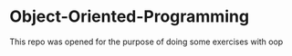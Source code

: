 # Object-Oriented-Programming
This repo was opened for the purpose of doing some exercises with oop
